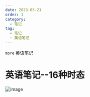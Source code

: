 ```yaml
---
date: 2023-05-21
order: 1
category:
  - 笔记
tag:
  - 笔记
  - 英语笔记
---
```


`more` 英语笔记
<!-- more -->

# 英语笔记--16种时态
![image](/assets/英语时态.jpg)